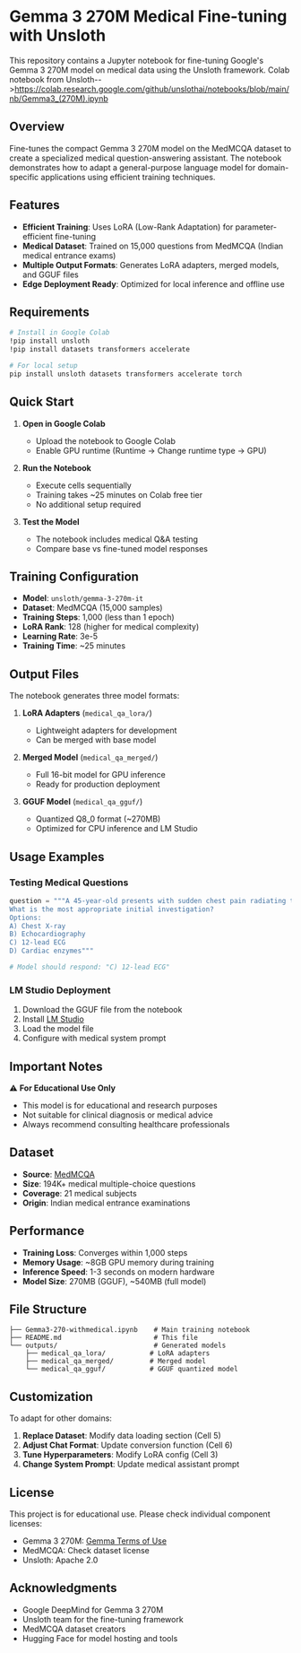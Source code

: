 # Gemma 3 270M Medical Fine-tuning with Unsloth

This repository contains a Jupyter notebook for fine-tuning Google's Gemma 3 270M model on medical data using the Unsloth framework.
Colab notebook from Unsloth-->https://colab.research.google.com/github/unslothai/notebooks/blob/main/nb/Gemma3_(270M).ipynb


## Overview

Fine-tunes the compact Gemma 3 270M model on the MedMCQA dataset to create a specialized medical question-answering assistant. The notebook demonstrates how to adapt a general-purpose language model for domain-specific applications using efficient training techniques.

## Features

- **Efficient Training**: Uses LoRA (Low-Rank Adaptation) for parameter-efficient fine-tuning
- **Medical Dataset**: Trained on 15,000 questions from MedMCQA (Indian medical entrance exams)
- **Multiple Output Formats**: Generates LoRA adapters, merged models, and GGUF files
- **Edge Deployment Ready**: Optimized for local inference and offline use

## Requirements

```bash
# Install in Google Colab
!pip install unsloth
!pip install datasets transformers accelerate

# For local setup
pip install unsloth datasets transformers accelerate torch
```

## Quick Start

1. **Open in Google Colab**
   - Upload the notebook to Google Colab
   - Enable GPU runtime (Runtime → Change runtime type → GPU)

2. **Run the Notebook**
   - Execute cells sequentially
   - Training takes ~25 minutes on Colab free tier
   - No additional setup required

3. **Test the Model**
   - The notebook includes medical Q&A testing
   - Compare base vs fine-tuned model responses

## Training Configuration

- **Model**: `unsloth/gemma-3-270m-it`
- **Dataset**: MedMCQA (15,000 samples)
- **Training Steps**: 1,000 (less than 1 epoch)
- **LoRA Rank**: 128 (higher for medical complexity)
- **Learning Rate**: 3e-5
- **Training Time**: ~25 minutes

## Output Files

The notebook generates three model formats:

1. **LoRA Adapters** (`medical_qa_lora/`)
   - Lightweight adapters for development
   - Can be merged with base model

2. **Merged Model** (`medical_qa_merged/`)
   - Full 16-bit model for GPU inference
   - Ready for production deployment

3. **GGUF Model** (`medical_qa_gguf/`)
   - Quantized Q8_0 format (~270MB)
   - Optimized for CPU inference and LM Studio

## Usage Examples

### Testing Medical Questions

```python
question = """A 45-year-old presents with sudden chest pain radiating to the left arm. 
What is the most appropriate initial investigation?
Options:
A) Chest X-ray
B) Echocardiography  
C) 12-lead ECG
D) Cardiac enzymes"""

# Model should respond: "C) 12-lead ECG"
```

### LM Studio Deployment

1. Download the GGUF file from the notebook
2. Install [LM Studio](https://lmstudio.ai/)
3. Load the model file
4. Configure with medical system prompt

## Important Notes

⚠️ **For Educational Use Only**
- This model is for educational and research purposes
- Not suitable for clinical diagnosis or medical advice
- Always recommend consulting healthcare professionals

## Dataset

- **Source**: [MedMCQA](https://huggingface.co/datasets/medmcqa)
- **Size**: 194K+ medical multiple-choice questions
- **Coverage**: 21 medical subjects
- **Origin**: Indian medical entrance examinations

## Performance

- **Training Loss**: Converges within 1,000 steps
- **Memory Usage**: ~8GB GPU memory during training
- **Inference Speed**: 1-3 seconds on modern hardware
- **Model Size**: 270MB (GGUF), ~540MB (full model)

## File Structure

```
├── Gemma3-270-withmedical.ipynb    # Main training notebook
├── README.md                       # This file
└── outputs/                        # Generated models
    ├── medical_qa_lora/           # LoRA adapters
    ├── medical_qa_merged/         # Merged model
    └── medical_qa_gguf/           # GGUF quantized model
```

## Customization

To adapt for other domains:

1. **Replace Dataset**: Modify data loading section (Cell 5)
2. **Adjust Chat Format**: Update conversion function (Cell 6)
3. **Tune Hyperparameters**: Modify LoRA config (Cell 3)
4. **Change System Prompt**: Update medical assistant prompt


## License

This project is for educational use. Please check individual component licenses:
- Gemma 3 270M: [Gemma Terms of Use](https://ai.google.dev/gemma/terms)
- MedMCQA: Check dataset license
- Unsloth: Apache 2.0

## Acknowledgments

- Google DeepMind for Gemma 3 270M
- Unsloth team for the fine-tuning framework
- MedMCQA dataset creators
- Hugging Face for model hosting and tools
